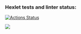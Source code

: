 ### Hexlet tests and linter status:
[![Actions Status](https://github.com/Zippo-81/php-project-45/actions/workflows/hexlet-check.yml/badge.svg)](https://github.com/Zippo-81/php-project-45/actions)

<a href="https://codeclimate.com/github/Zippo-81/php-project-45/maintainability"><img src="https://api.codeclimate.com/v1/badges/e24b6800b2dd81d845fd/maintainability" /></a>